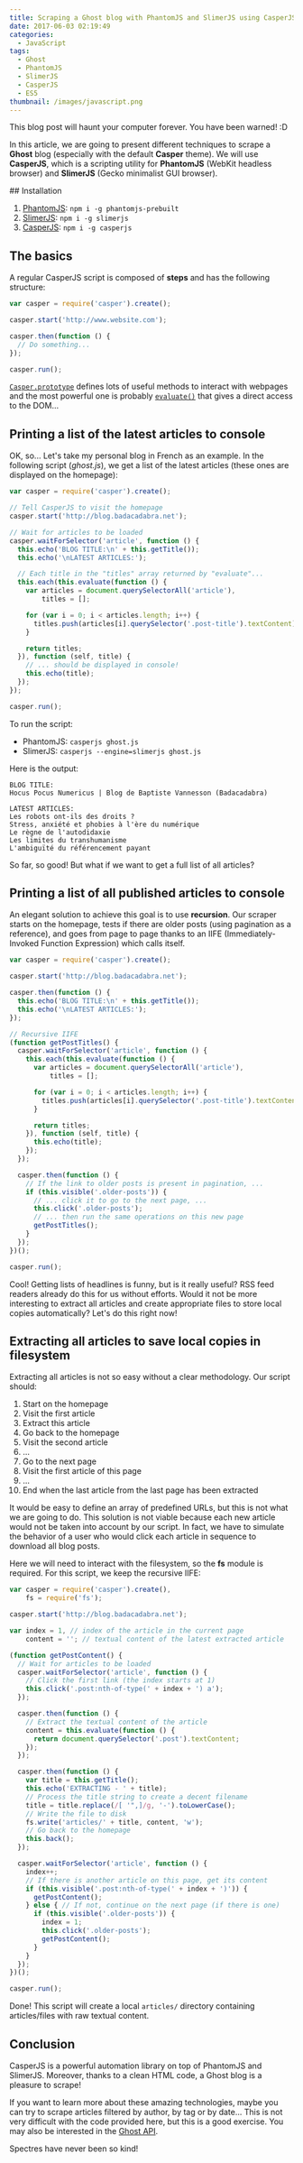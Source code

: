 ```yaml
---
title: Scraping a Ghost blog with PhantomJS and SlimerJS using CasperJS
date: 2017-06-03 02:19:49
categories:
  - JavaScript
tags:
  - Ghost
  - PhantomJS
  - SlimerJS
  - CasperJS
  - ES5
thumbnail: /images/javascript.png
---
```


This blog post will haunt your computer forever. You have been warned! :D

In this article, we are going to present different techniques to scrape a **Ghost** blog (especially with the default **Casper** theme). We will use **CasperJS**, which is a scripting utility for **PhantomJS** (WebKit headless browser) and **SlimerJS** (Gecko minimalist GUI browser).

<!-- more -->

## Installation

1. [PhantomJS](http://phantomjs.org/download.html): `npm i -g phantomjs-prebuilt`
2. [SlimerJS](https://slimerjs.org/download.html): `npm i -g slimerjs`
3. [CasperJS](http://docs.casperjs.org/en/latest/installation.html): `npm i -g casperjs`

## The basics

A regular CasperJS script is composed of **steps** and has the following structure:

```JavaScript
var casper = require('casper').create();

casper.start('http://www.website.com');

casper.then(function () {
  // Do something...
});

casper.run();
```

[`Casper.prototype`](http://docs.casperjs.org/en/latest/modules/casper.html#casper-prototype) defines lots of useful methods to interact with webpages and the most powerful one is probably [`evaluate()`](http://docs.casperjs.org/en/latest/modules/casper.html#evaluate) that gives a direct access to the DOM...

## Printing a list of the latest articles to console

OK, so... Let's take my personal blog in French as an example. In the following script (*ghost.js*), we get a list of the latest articles (these ones are displayed on the homepage):

```JavaScript
var casper = require('casper').create();

// Tell CasperJS to visit the homepage
casper.start('http://blog.badacadabra.net');

// Wait for articles to be loaded
casper.waitForSelector('article', function () {
  this.echo('BLOG TITLE:\n' + this.getTitle());
  this.echo('\nLATEST ARTICLES:');

  // Each title in the "titles" array returned by "evaluate"...
  this.each(this.evaluate(function () {
    var articles = document.querySelectorAll('article'),
        titles = [];

    for (var i = 0; i < articles.length; i++) {
      titles.push(articles[i].querySelector('.post-title').textContent);
    }

    return titles;
  }), function (self, title) {
    // ... should be displayed in console!
    this.echo(title);
  });
});

casper.run();
```

To run the script:

- PhantomJS: `casperjs ghost.js`
- SlimerJS: `casperjs --engine=slimerjs ghost.js`

Here is the output:

```
BLOG TITLE:
Hocus Pocus Numericus | Blog de Baptiste Vannesson (Badacadabra)

LATEST ARTICLES:
Les robots ont-ils des droits ?
Stress, anxiété et phobies à l'ère du numérique
Le règne de l'autodidaxie
Les limites du transhumanisme
L'ambiguïté du référencement payant
```

So far, so good! But what if we want to get a full list of all articles?

## Printing a list of all published articles to console

An elegant solution to achieve this goal is to use **recursion**. Our scraper starts on the homepage, tests if there are older posts (using pagination as a reference), and goes from page to page thanks to an IIFE (Immediately-Invoked Function Expression) which calls itself.

```JavaScript
var casper = require('casper').create();

casper.start('http://blog.badacadabra.net');

casper.then(function () {
  this.echo('BLOG TITLE:\n' + this.getTitle());
  this.echo('\nLATEST ARTICLES:');
});

// Recursive IIFE
(function getPostTitles() {
  casper.waitForSelector('article', function () {
    this.each(this.evaluate(function () {
      var articles = document.querySelectorAll('article'),
          titles = [];

      for (var i = 0; i < articles.length; i++) {
        titles.push(articles[i].querySelector('.post-title').textContent);
      }

      return titles;
    }), function (self, title) {
      this.echo(title);
    });
  });

  casper.then(function () {
    // If the link to older posts is present in pagination, ...
    if (this.visible('.older-posts')) {
      // ... click it to go to the next page, ...
      this.click('.older-posts');
      // ... then run the same operations on this new page
      getPostTitles();
    }
  });
})();

casper.run();
```

Cool! Getting lists of headlines is funny, but is it really useful? RSS feed readers already do this for us without efforts. Would it not be more interesting to extract all articles and create appropriate files to store local copies automatically? Let's do this right now!

## Extracting all articles to save local copies in filesystem

Extracting all articles is not so easy without a clear methodology. Our script should:

1. Start on the homepage
2. Visit the first article
3. Extract this article
4. Go back to the homepage
5. Visit the second article
6. ...
7. Go to the next page
8. Visit the first article of this page
9. ...
10. End when the last article from the last page has been extracted

It would be easy to define an array of predefined URLs, but this is not what we are going to do. This solution is not viable because each new article would not be taken into account by our script. In fact, we have to simulate the behavior of a user who would click each article in sequence to download all blog posts.

Here we will need to interact with the filesystem, so the **fs** module is required. For this script, we keep the recursive IIFE:

```JavaScript
var casper = require('casper').create(),
    fs = require('fs');

casper.start('http://blog.badacadabra.net');

var index = 1, // index of the article in the current page
    content = ''; // textual content of the latest extracted article

(function getPostContent() {
  // Wait for articles to be loaded
  casper.waitForSelector('article', function () {
    // Click the first link (the index starts at 1)
    this.click('.post:nth-of-type(' + index + ') a');
  });

  casper.then(function () {
    // Extract the textual content of the article
    content = this.evaluate(function () {
      return document.querySelector('.post').textContent;
    });
  });

  casper.then(function () {
    var title = this.getTitle();
    this.echo('EXTRACTING - ' + title);
    // Process the title string to create a decent filename
    title = title.replace(/[ '",]/g, '-').toLowerCase();
    // Write the file to disk
    fs.write('articles/' + title, content, 'w');
    // Go back to the homepage
    this.back();
  });

  casper.waitForSelector('article', function () {
    index++;
    // If there is another article on this page, get its content
    if (this.visible('.post:nth-of-type(' + index + ')')) {
      getPostContent();
    } else { // If not, continue on the next page (if there is one)
      if (this.visible('.older-posts')) {
        index = 1;
        this.click('.older-posts');
        getPostContent();
      }
    }
  });
})();

casper.run();
```

Done! This script will create a local `articles/` directory containing articles/files with raw textual content.

## Conclusion

CasperJS is a powerful automation library on top of PhantomJS and SlimerJS. Moreover, thanks to a clean HTML code, a Ghost blog is a pleasure to scrape!

If you want to learn more about these amazing technologies, maybe you can try to scrape articles filtered by author, by tag or by date... This is not very difficult with the code provided here, but this is a good exercise. You may also be interested in the [Ghost API](https://api.ghost.org/v0.1/docs).

Spectres have never been so kind!
